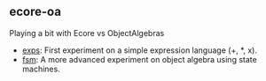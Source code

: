 
ecore-oa
--------

Playing a bit with Ecore vs ObjectAlgebras

* [exps](./exps): First experiment on a simple expression language (+, *, x).
* [fsm](./fsm): A more advanced experiment on object algebra using state machines. 

